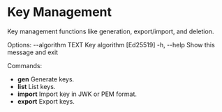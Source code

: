 # Key Management

Key management functions like generation, export/import, and deletion.

Options: --algorithm TEXT Key algorithm \[Ed25519] -h, --help Show this message and exit

Commands:&#x20;

* **gen** Generate keys.&#x20;
* **list** List keys.&#x20;
* **import** Import key in JWK or PEM format.&#x20;
* **export** Export keys.
